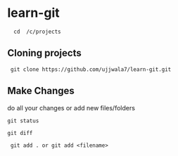# learn-git

```
  cd  /c/projects
```

## Cloning projects

```
 git clone https://github.com/ujjwala7/learn-git.git
```

## Make Changes

 do all your changes or add new files/folders

```
git status
```

```
git diff
```

```
 git add . or git add <filename>

```




